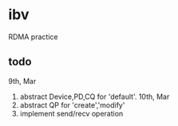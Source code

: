 # ibv
RDMA practice

## todo
9th, Mar
 1. abstract Device,PD,CQ for 'default'.
10th, Mar
 1. abstract QP for 'create','modify'
 2. implement send/recv operation